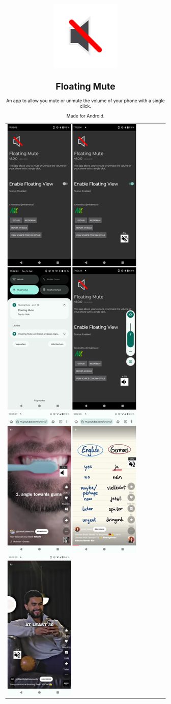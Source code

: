 <center>
    <img src="logo.svg" width="200px" />
    <h1>Floating Mute</h1>
    <p>
        An app to allow you mute or unmute the volume of your phone with a single click.
    </p>
    <p>
        Made for Android.
    </p>
</center>

<table>
    <tr>
        <td>
            <img src="screenshots/01.png" style="max-width: 200px" />
            <img src="screenshots/02.png" style="max-width: 200px" />
            <img src="screenshots/03.png" style="max-width: 200px" />
            <img src="screenshots/04.png" style="max-width: 200px" />
            <img src="screenshots/05.png" style="max-width: 200px" />
            <img src="screenshots/06.png" style="max-width: 200px" />
            <img src="screenshots/07.png" style="max-width: 200px" />
        </td>
    </tr>
</table>